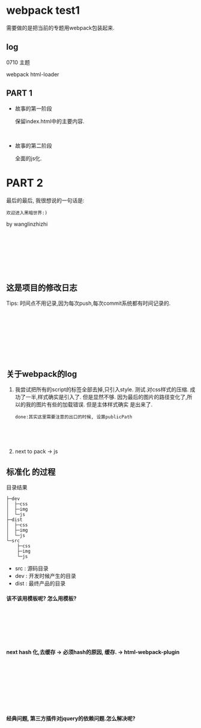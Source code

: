 # webpack test1



需要做的是把当前的专题用webpack包装起来.

## log

0710 主题

webpack html-loader










## PART 1







- 故事的第一阶段

  保留index.html中的主要内容.

  ​

- 故事的第二阶段

  ​全面的js化.







# PART 2





最后的最后, 我很想说的一句话是:



```
欢迎进入黑暗世界:)
```







by wanglinzhizhi














<br /><br /><br /><br /><br /><br />



## 这是项目的修改日志

Tips: 时间点不用记录,因为每次push,每次commit系统都有时间记录的.






<br /><br /><br /><br /><br /><br /><br />

## 关于webpack的log

1. 我尝试把所有的script的标签全部去掉,只引入style. 测试.对css样式的压缩.
    成功了一半,样式确实是引入了. 但是显然不够.
    因为最后的图片的路径变化了,所以的我的图片有些的加载错误.
    但是主体样式确实 是出来了.  


   ```
   done:其实这里需要注意的出口的时候, 设置publicPath
   ```

   ​

   ​

1. next to pack -> js









## 标准化 的过程

目录结果

```
├─dev
│  ├─css
│  ├─img
│  └─js
├─dist
│  ├─css
│  ├─img
│  └─js
└─src
    ├─css
    ├─img
    └─js
```



- src  : 源码目录
- dev : 开发时候产生的目录
- dist : 最终产品的目录










#### 该不该用模板呢? 怎么用模板?







<br /><br /><br /><br /><br />

#### next hash 化,去缓存 -> 必须hash的原因, 缓存. -> html-webpack-plugin









<br /><br /><br /><br /><br /><br /><br />



#### 经典问题, 第三方插件对jquery的依赖问题.怎么解决呢?
